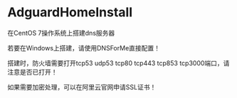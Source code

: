 # AdguardHomeInstall

在CentOS 7操作系统上搭建dns服务器

若要在Windows上搭建，请使用DNSForMe直接配置！

搭建时，防火墙需要打开tcp53 udp53 tcp80 tcp443 tcp853 tcp3000端口，请注意是否已打开！

如果需要加密处理，可以在阿里云官网申请SSL证书！

